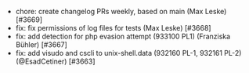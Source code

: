  * chore: create changelog PRs weekly, based on main (Max Leske) [#3669]
 * fix: fix permissions of log files for tests (Max Leske) [#3668]
 * fix: add detection for php evasion attempt (933100 PL1) (Franziska Bühler) [#3667]
 * fix: add visudo and cscli to unix-shell.data (932160 PL-1, 932161 PL-2) (@EsadCetiner) [#3663]
